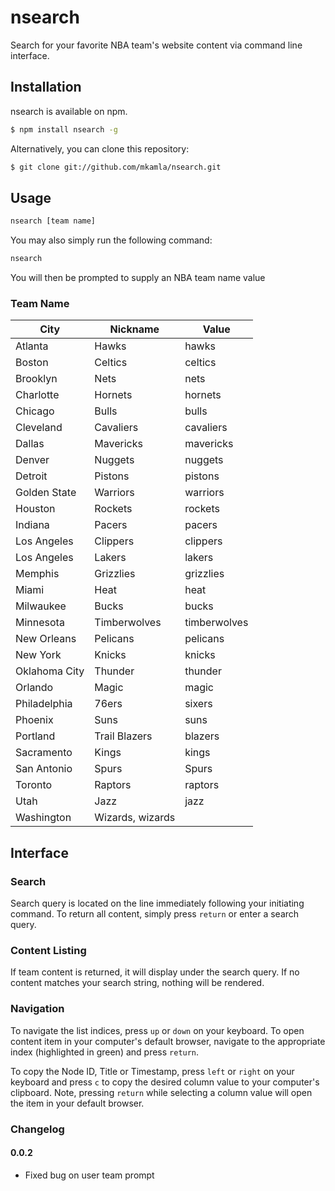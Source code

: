 # nsearch

Search for your favorite NBA team's website content via command line interface.

## Installation
nsearch is available on npm.
```bash
$ npm install nsearch -g
```

Alternatively, you can clone this repository:
```bash
$ git clone git://github.com/mkamla/nsearch.git
```

## Usage
```bash
nsearch [team name]
```

You may also simply run the following command:
```bash
nsearch
```
You will then be prompted to supply an NBA team name value

### Team Name
|City | Nickname | Value |
|-----|----------|-------|
| Atlanta | Hawks | hawks |
| Boston | Celtics | celtics |
| Brooklyn | Nets | nets |
| Charlotte | Hornets | hornets |
| Chicago | Bulls | bulls |
| Cleveland | Cavaliers | cavaliers |
| Dallas | Mavericks | mavericks |
| Denver | Nuggets | nuggets |
| Detroit | Pistons | pistons |
| Golden State | Warriors | warriors |
| Houston | Rockets | rockets |
| Indiana | Pacers | pacers |
| Los Angeles | Clippers | clippers |
| Los Angeles | Lakers | lakers |
| Memphis | Grizzlies | grizzlies |
| Miami | Heat | heat |
| Milwaukee | Bucks | bucks |
| Minnesota | Timberwolves | timberwolves |
| New Orleans | Pelicans | pelicans |
| New York | Knicks | knicks |
| Oklahoma City | Thunder | thunder |
| Orlando | Magic | magic |
| Philadelphia | 76ers | sixers |
| Phoenix | Suns | suns |
| Portland | Trail Blazers | blazers |
| Sacramento | Kings | kings |
| San Antonio | Spurs | Spurs |
| Toronto | Raptors | raptors |
| Utah | Jazz | jazz |
| Washington | Wizards, wizards |

## Interface

### Search
Search query is located on the line immediately following your initiating command. To return all content, simply press `return` or enter a search query.

### Content Listing
If team content is returned, it will display under the search query. If no content matches your search string, nothing will be rendered.

### Navigation
To navigate the list indices, press `up` or `down` on your keyboard. To open content item in your computer's default browser, navigate to the appropriate index (highlighted in green) and press `return`.

To copy the Node ID, Title or Timestamp, press `left` or `right` on your keyboard and press `c` to copy the desired column value to your computer's clipboard. Note, pressing `return` while selecting a column value will open the item in your default browser.


### Changelog
#### 0.0.2
- Fixed bug on user team prompt